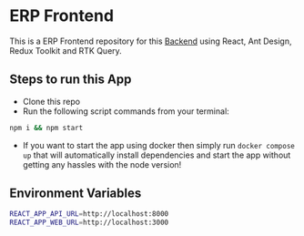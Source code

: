 # ERP Frontend

This is a ERP Frontend repository for this [Backend](https://github.com/itaminul/ERP-API-nestjs-postgreSQL-prisma) using React, Ant Design, Redux Toolkit and RTK Query.

## Steps to run this App

- Clone this repo
- Run the following script commands from your terminal:

```bash
npm i && npm start
```

- If you want to start the app using docker then simply run `docker compose up` that will automatically install dependencies and start the app without getting any hassles with the node version!

## Environment Variables

```bash
REACT_APP_API_URL=http://localhost:8000
REACT_APP_WEB_URL=http://localhost:3000
```
